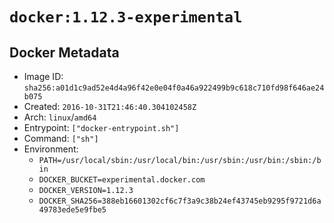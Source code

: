 # `docker:1.12.3-experimental`

## Docker Metadata

- Image ID: `sha256:a01d1c9ad52e4d4a96f42e0e04f0a46a922499b9c618c710fd98f646ae24b075`
- Created: `2016-10-31T21:46:40.304102458Z`
- Arch: `linux`/`amd64`
- Entrypoint: `["docker-entrypoint.sh"]`
- Command: `["sh"]`
- Environment:
  - `PATH=/usr/local/sbin:/usr/local/bin:/usr/sbin:/usr/bin:/sbin:/bin`
  - `DOCKER_BUCKET=experimental.docker.com`
  - `DOCKER_VERSION=1.12.3`
  - `DOCKER_SHA256=388eb16601302cf6c7f3a9c38b24ef43745eb9295f9721d6a49783ede5e9fbe5`
